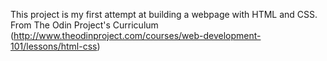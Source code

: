 This project is my first attempt at building a webpage with HTML and CSS. 
From The Odin Project's Curriculum
(http://www.theodinproject.com/courses/web-development-101/lessons/html-css)